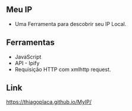
## Meu IP

- Uma Ferramenta para descobrir seu IP Local. 

## Ferramentas

- JavaScript
- API - Ipify
- Requisição HTTP com xmlhttp request.

## Link 

https://thiagoplaca.github.io/MyIP/
